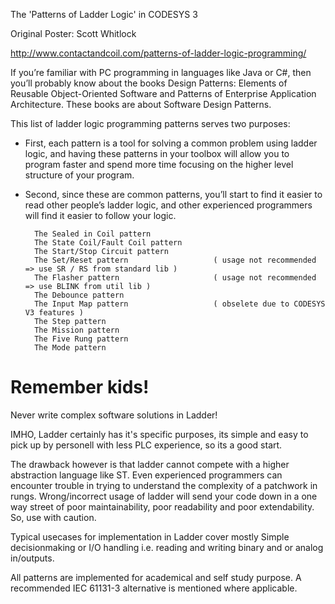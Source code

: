 The 'Patterns of Ladder Logic' in CODESYS 3

Original Poster: Scott Whitlock

http://www.contactandcoil.com/patterns-of-ladder-logic-programming/

If you’re familiar with PC programming in languages like Java or C#, then you’ll probably know about the books Design Patterns: Elements of Reusable Object-Oriented Software and Patterns of Enterprise Application Architecture. These books are about Software Design Patterns.

This list of ladder logic programming patterns serves two purposes: 

* First, each pattern is a tool for solving a common problem using ladder logic, and having these patterns in your toolbox will allow you to program faster and spend more time focusing on the higher level structure of your program. 

* Second, since these are common patterns, you’ll start to find it easier to read other people’s ladder logic, and other experienced programmers will find it easier to follow your logic.

        The Sealed in Coil pattern              
        The State Coil/Fault Coil pattern               
        The Start/Stop Circuit pattern                          
        The Set/Reset pattern                   ( usage not recommended => use SR / RS from standard lib )
        The Flasher pattern                     ( usage not recommended => use BLINK from util lib )
        The Debounce pattern
        The Input Map pattern                   ( obselete due to CODESYS V3 features )
        The Step pattern
        The Mission pattern
        The Five Rung pattern
        The Mode pattern
     

# Remember kids!
Never write complex software solutions in Ladder!

IMHO, Ladder certainly has it's specific purposes, its simple and easy to pick up by personell with less PLC experience, so its a good start.

The drawback however is that ladder cannot compete with a higher abstraction language like ST. Even experienced programmers can encounter trouble in trying to understand the complexity of a patchwork in rungs. Wrong/incorrect usage of ladder will send your code down in a one way street of poor maintainability, poor readability and poor extendability. So, use with caution.

Typical usecases for implementation in Ladder cover mostly Simple decisionmaking or I/O handling i.e. reading and writing binary and or analog in/outputs. 

All patterns are implemented for academical and self study purpose. A recommended IEC 61131-3 alternative is mentioned where applicable.
